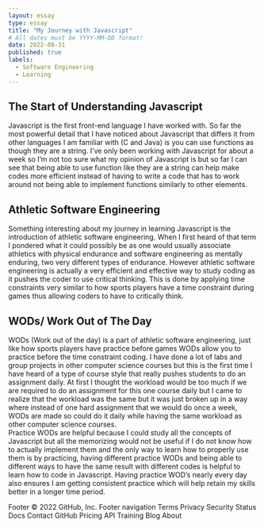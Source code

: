 ```yaml
---
layout: essay
type: essay
title: "My Journey with Javascript"
# All dates must be YYYY-MM-DD format!
date: 2022-08-31
published: true
labels:
  - Software Engineering
  - Learning
---
```


## The Start of Understanding Javascript

Javascript is the first front-end language I have worked with. So far the most powerful detail that I have noticed about Javascript that differs it from other languages I am familiar with (C and Java) is you can use functions as though they are a string.
I’ve only been working with Javascript for about a week so I’m not too sure what my opinion of Javascript is but so far I can see that being able to use function like they are a string can help make codes more efficient instead of having to write a code 
that has to work around not being able to implement functions similarly to other elements. 

## Athletic Software Engineering
Something interesting about my journey in learning Javascript is the introduction of athletic software engineering. When I first heard of that term I pondered what it could possibly be as one would usually associate athletics with physical endurance and 
software engineering as mentally enduring, two very different types of endurance. However athletic software engineering is actually a very efficient and effective way to study coding as it pushes the coder to use critical thinking. This is done by applying 
time constraints very similar to how sports players have a time constraint during games thus allowing coders to have to critically think. 

## WODs/ Work Out of The Day

WODs (Work out of the day) is a part of athletic software engineering, just like how sports players have practice before games WODs allow you to practice before the time constraint coding. I have done a lot of labs and group projects in other computer 
science courses but this is the first time I have heard of a type of course style that really pushes students to do an assignment daily. At first I thought the workload would be too much if we are required to do an assignment for this one course daily but 
I came to realize that the workload was the same but it was just broken up in a way where instead of one hard assignment that we would do once a week, WODs are made so could do it daily while having the same workload as other computer science courses.  
Practice WODs are helpful because I could study all the concepts of Javascript but all the memorizing would not be useful if I do not know how to actually implement them and the only way to learn how to properly use them is by practicing, having different 
practice WODs and being able to different ways to have the same result with different codes is helpful to learn how to code in Javascript. Having practice WOD’s nearly every day also ensures I am getting consistent practice which will help retain my skills better in a longer time period.  


Footer
© 2022 GitHub, Inc.
Footer navigation
Terms
Privacy
Security
Status
Docs
Contact GitHub
Pricing
API
Training
Blog
About
